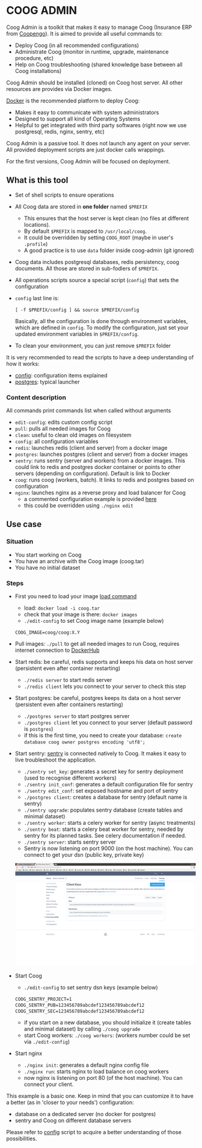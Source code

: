 # COOG ADMIN

Coog Admin is a toolkit that makes it easy to manage Coog (Insurance ERP from
[Coopengo](http://www.coopengo.com)). It is aimed to provide all useful commands to:

- Deploy Coog (in all recommended configurations)
- Administrate Coog (monitor in runtime, upgrade, maintenance procedure, etc)
- Help on Coog troubleshooting (shared knowledge base between all Coog
  installations)

Coog Admin should be installed (cloned) on Coog host server. All other resources
are provides via Docker images.

[Docker](https://www.docker.com/) is the recommended platform to deploy Coog:

- Makes it easy to communicate with system administrators
- Designed to support all kind of Operating Systems
- Helpful to get integrated with third party softwares (right now we use
  postgresql, redis, nginx, sentry, etc)

Coog Admin is a passive tool. It does not launch any agent on your server. All
provided deployment scripts are just docker calls wrappings.

For the first versions, Coog Admin will be focused on deployment.

## What is this tool

- Set of shell scripts to ensure operations
- All Coog data are stored in **one folder** named `$PREFIX`
    - This ensures that the host server is kept clean (no files at different locations).
    - By default `$PREFIX` is mapped to `/usr/local/coog`.
    - It could be overridden by setting `COOG_ROOT` (maybe in user's `.profile`)
    - A good practice is to use `data` folder inside coog-admin (git ignored)
- Coog data includes postgresql databases, redis persistency, coog documents.
  All those are stored in sub-fodlers of `$PREFIX`.
- All operations scripts source a special script (`config`) that sets the
  configuration
- `config` last line is:

  ```
  [ -f $PREFIX/config ] && source $PREFIX/config
  ```
  Basically, all the configuration is done through environment variables, which
  are defined in `config`. To modify the configuration, just set your updated
  environment variables in `$PREFIX/config`.
- To clean your environment, you can just remove `$PREFIX` folder

It is very recommended to read the scripts to have a deep understanding of how
it works:

- [config](https://github.com/coopengo/coog-admin/blob/master/config): configuration
  items explained
- [postgres](https://github.com/coopengo/coog-admin/blob/master/postgres):
  typical launcher

### Content description

All commands print commands list when called without arguments

- `edit-config`: edits custom config script
- `pull`: pulls all needed images for Coog
- `clean`: useful to clean old images on filesystem
- `config`: all configuration variables
- `redis`: launches redis (client and server) from a docker image
- `postgres`: launches postgres (client and server) from a docker images
- `sentry`: runs sentry (server and workers) from a docker images. This could link
  to redis and postgres docker container or points to other servers (depending
  on configuration). Default is link to Docker
- `coog`: runs coog (workers, batch). It links to redis and postgres based on
  configuration
- `nginx`: launches nginx as a reverse proxy and load balancer for Coog
    - a commented configuration example is provided [here](https://github.com/coopengo/coog-admin/blob/master/defaults/nginx.conf)
    - this could be overridden using `./nginx edit`

## Use case

### Situation

- You start working on Coog
- You have an archive with the Coog image (coog.tar)
- You have no initial dataset

### Steps

- First you need to load your image [load command](https://docs.docker.com/engine/reference/commandline/load/)
    - load: `docker load -i coog.tar`
    - check that your image is there: `docker images`
    - `./edit-config` to set Coog image name (example below)

    ```
    COOG_IMAGE=coog/coog:X.Y
    ```

- Pull images: `./pull` to get all needed images to run Coog, requires internet
    connection to [DockerHub](https://hub.docker.com/)

- Start redis: be careful, redis supports and keeps his data on host server
  (persistent even after container restarting)
    - `./redis server` to start redis server
    - `./redis client` lets you connect to your server to check this step

- Start postgres: be careful, postgres keeps its data on a host server
  (persistent even after containers restarting)
    - `./postgres server` to start postgres server
    - `./postgres client` let you connect to your server (default password is `postgres`)
    - if this is the first time, you need to create your database:
      `create database coog owner postgres encoding 'utf8';`

- Start sentry: [sentry](https://getsentry.com/welcome/) is connected natively to Coog.
  It makes it easy to live troubleshoot the application.
    - `./sentry set_key`: generates a secret key for sentry deployment (used to
      recognise different workers)
    - `./sentry init_conf`: generates a default configuration file for sentry
    - `./sentry edit_conf`: set exposed hostname and port of sentry
    - `./postgres client`: creates a database for sentry (default name is sentry)
    - `./sentry upgrade`: populates sentry database (create tables and minimal dataset)
    - `./sentry worker`: starts a celery worker for sentry (async treatments)
    - `./sentry beat`: starts a celery beat worker for sentry, needed by sentry
        for its planned tasks. See celery documentation if needed.
    - `./sentry server`: starts sentry server
    - Sentry is now listening on port 9000 (on the host machine). You can
      connect to get your dsn (public key, private key)

    ![sentry-dsn](./img/sentry.png)

- Start Coog
    - `./edit-config` to set sentry dsn keys (example below)

    ```
    COOG_SENTRY_PROJECT=1
    COOG_SENTRY_PUB=123456789abcdef123456789abcdef12
    COOG_SENTRY_SEC=123456789abcdef123456789abcdef12
    ```

    - if you start on a new database, you should initialize it (create tables
      and minimal dataset) by calling `./coog upgrade`
    - start Coog workers: `./coog workers`: (workers number could be set via `./edit-config`)

- Start nginx
    - `./nginx init`: generates a default nginx config file
    - `./nginx run`: starts nginx to load balance on coog workers
    - now nginx is listening on port 80 (of the host machine). You can connect your client.

This example is a basic one. Keep in mind that you can customize it to have a
better (as in 'closer to your needs') configuration:
- database on a dedicated server (no docker for postgres)
- sentry and Coog on different database servers

Please refer to [config](https://github.com/coopengo/coog-admin/blob/master/config)
script to acquire a better understanding of those possibilities.

